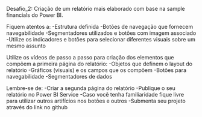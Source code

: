 Desafio_2: Criação de um relatório mais elaborado com base na sample financials do Power BI. 

  Fiquem atentos a: 
    -Estrutura definida
    -Botões de navegação que fornecem navegabilidade 
    -Segmentadores utilizados e botões com imagem associado 
    -Utilize os indicadores e botões para selecionar diferentes visuais sobre um mesmo assunto 

  Utilize os vídeos de passo a passo para criação dos elementos que compõem a primeira página do relatório: 
    -Objetos que definem o layout do relatório 
    -Gráficos (visuais) e os campos que os compõem 
    -Botões para navegabilidade 
    -Segmentadores de dados 

  Lembre-se de:
    -Criar a segunda página do relatório 
    -Publique o seu relatório no Power BI Service 
    -Caso você tenha familiaridade fique livre para utilizar outros artifícios nos botões e outros 
    -Submenta seu projeto através do link no github 
